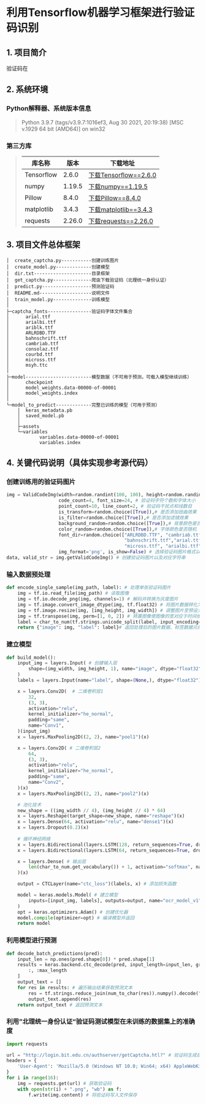 # 利用Tensorflow机器学习框架进行验证码识别
## 1. 项目简介
验证码在
## 2. 系统环境

### Python解释器、系统版本信息
>Python 3.9.7 (tags/v3.9.7:1016ef3, Aug 30 2021, 20:19:38) [MSC v.1929 64 bit (AMD64)] on win32
### 第三方库
>|库名称|版本|下载地址
>|-----|----|----|
>|Tensorflow|2.6.0|[下载Tensorflow==2.6.0](https://pypi.tuna.tsinghua.edu.cn/packages/fb/93/d5e3751a9ca3d159cbe498ef112e4bca35a07cedaae83e61038606e72edf/tensorflow-2.6.0-cp39-cp39-win_amd64.whl)|
>|numpy|1.19.5|[下载numpy==1.19.5](https://pypi.tuna.tsinghua.edu.cn/packages/bc/40/d6f7ba9ce5406b578e538325828ea43849a3dfd8db63d1147a257d19c8d1/numpy-1.19.5-cp39-cp39-win_amd64.whl)|
>|Pillow|8.4.0|[下载Pillow==8.4.0](https://pypi.tuna.tsinghua.edu.cn/packages/20/ec/15a263f2c65d71cf62aa767f774c2381077e07beb1e9309a94461ec1cd29/Pillow-8.4.0-cp39-cp39-win_amd64.whl)|
>|matplotlib|3.4.3|[下载matplotlib==3.4.3](https://pypi.tuna.tsinghua.edu.cn/packages/59/ea/1c00d9278c51d5f03276ac3f08773a13d93cbf2d722386ae8da083866697/matplotlib-3.4.3-cp39-cp39-win_amd64.whl)|
>|requests|2.26.0|[下载requests==2.26.0](https://pypi.tuna.tsinghua.edu.cn/packages/e7/01/3569e0b535fb2e4a6c384bdbed00c55b9d78b5084e0fb7f4d0bf523d7670/requests-2.26.0.tar.gz)|


## 3. 项目文件总体框架
```
│  create_captcha.py-----------创建训练图片
│  create_model.py-------------创建模型
│  dir.txt---------------------目录框架
│  get_captcha.py--------------爬虫下载验证码（北理统一身份认证）
│  predict.py------------------预测验证码
│  README.md-------------------说明文件
│  train_model.py--------------训练模型
│  
├─captcha_fonts----------------验证码字体文件集合
│      arial.ttf
│      arialbi.ttf
│      ariblk.ttf
│      ARLRDBD.TTF
│      bahnschrift.ttf
│      cambriab.ttf
│      consolaz.ttf
│      courbd.ttf
│      micross.ttf
│      msyh.ttc
│      
├─model------------------------模型数据（不可用于预测，可载入模型继续训练）
│      checkpoint
│      model_weights.data-00000-of-00001
│      model_weights.index
│      
└─model_to_predict-------------完整已训练的模型（可用于预测）
    │  keras_metadata.pb
    │  saved_model.pb
    │  
    ├─assets
    └─variables
            variables.data-00000-of-00001
            variables.index
```
## 4. 关键代码说明（具体实现参考源代码）
### 创建训练用的验证码图片
```python
img = ValidCodeImg(width=random.randint(100, 100), height=random.randint(40, 40),# 设置验证码宽和高为100像素
                   code_count=4, font_size=24, # 验证码字符个数和字体大小
                   point_count=10, line_count=2, # 验证码干扰点和线数目
                   is_transform=random.choice([True]),# 是否添加扭曲效果
                   is_filter=random.choice([True]),# 是否添加滤镜效果
                   background_random=random.choice([True]),# 背景颜色是否随机
                   color_random=random.choice([True]),# 字体颜色是否随机
                   font_dir=random.choice(["ARLRDBD.TTF", "cambriab.ttf", "courbd.ttf", # 验证码使用的字体
                                           "bahnschrift.ttf","arial.ttf", "ariblk.ttf",
                                           "micross.ttf", "arialbi.ttf","consolaz.ttf"]),
                   img_format='png', is_show=False) # 选择验证码图片格式以及是否展示生成的图片
data, valid_str = img.getValidCodeImg() # 创建验证码图片以及对应字符串
```
### 输入数据预处理
```python
def encode_single_sample(img_path, label): # 处理单张验证码图片
    img = tf.io.read_file(img_path) # 读取图像
    img = tf.io.decode_png(img, channels=1) # 解码并转换为灰度图片    
    img = tf.image.convert_image_dtype(img, tf.float32) # 将图片数据转化为[0,1]区间内的float32变量
    img = tf.image.resize(img, [img_height, img_width]) # 调整图片至预设大小
    img = tf.transpose(img, perm=[1, 0, 2]) # 转置图像使图像的宽对应于时间维度
    label = char_to_num(tf.strings.unicode_split(label, input_encoding="UTF-8")) #将验证码对于字符映射为数字
    return {"image": img, "label": label}# 返回处理后的图片数据、标签数据元组
```
### 建立模型
```python
def build_model():
    input_img = layers.Input( # 创建输入层
        shape=(img_width, img_height, 1), name="image", dtype="float32"
    )
    labels = layers.Input(name="label", shape=(None,), dtype="float32")

    x = layers.Conv2D(  # 二维卷积层1
        32,
        (3, 3),
        activation="relu",
        kernel_initializer="he_normal",
        padding="same",
        name="Conv1",
    )(input_img)
    x = layers.MaxPooling2D((2, 2), name="pool1")(x)

    x = layers.Conv2D( # 二维卷积层2
        64,
        (3, 3),
        activation="relu",
        kernel_initializer="he_normal",
        padding="same",
        name="Conv2",
    )(x)
    x = layers.MaxPooling2D((2, 2), name="pool2")(x)

    # 池化技术
    new_shape = ((img_width // 4), (img_height // 4) * 64)
    x = layers.Reshape(target_shape=new_shape, name="reshape")(x)
    x = layers.Dense(64, activation="relu", name="dense1")(x)
    x = layers.Dropout(0.2)(x)
    
    # 循环神经网络
    x = layers.Bidirectional(layers.LSTM(128, return_sequences=True, dropout=0.25))(x)
    x = layers.Bidirectional(layers.LSTM(64, return_sequences=True, dropout=0.25))(x)

    x = layers.Dense( # 输出层
        len(char_to_num.get_vocabulary()) + 1, activation="softmax", name="dense2"
    )(x)

    output = CTCLayer(name="ctc_loss")(labels, x) # 添加损失函数

    model = keras.models.Model( # 建立模型
        inputs=[input_img, labels], outputs=output, name="ocr_model_v1"
    )
    opt = keras.optimizers.Adam() # 创建优化器
    model.compile(optimizer=opt) # 编译模型并返回
    return model
```
### 利用模型进行预测
```python
def decode_batch_predictions(pred):
    input_len = np.ones(pred.shape[0]) * pred.shape[1]
    results = keras.backend.ctc_decode(pred, input_length=input_len, greedy=True)[0][0][ #利用贪心搜索获取最佳路径
        :, :max_length
    ]
    output_text = []
    for res in results: # 遍历输出结果获取预测文本
        res = tf.strings.reduce_join(num_to_char(res)).numpy().decode("utf-8")
        output_text.append(res)
    return output_text # 返回预测文本
```
### 利用”北理统一身份认证“验证码测试模型在未训练的数据集上的准确度
```python
import requests

url = "http://login.bit.edu.cn/authserver/getCaptcha.htl?" # 验证码生成目标url
headers = { 
    'User-Agent': 'Mozilla/5.0 (Windows NT 10.0; Win64; x64) AppleWebKit/537.36 (KHTML, like Gecko) Chrome/94.0.4606.81 Safari/537.36'
}
for i in range(16):
    img = requests.get(url) # 获取验证码
    with open(str(i) + ".png", "wb") as f:
        f.write(img.content) # 将验证码写入文件保存
```